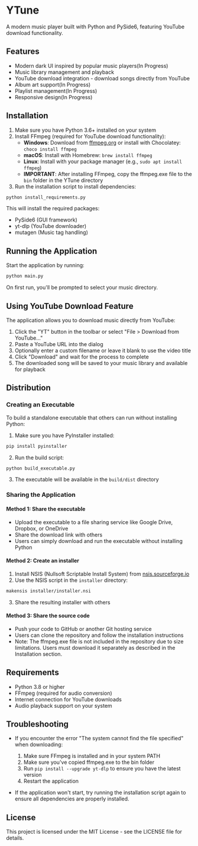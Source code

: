 # YTune

A modern music player built with Python and PySide6, featuring YouTube download functionality.

## Features

- Modern dark UI inspired by popular music players(In Progress)
- Music library management and playback
- YouTube download integration - download songs directly from YouTube
- Album art support(In Progress)
- Playlist management(In Progress)
- Responsive design(In Progress)

## Installation

1. Make sure you have Python 3.6+ installed on your system
2. Install FFmpeg (required for YouTube download functionality):
   - **Windows**: Download from [ffmpeg.org](https://ffmpeg.org/download.html) or install with Chocolatey: `choco install ffmpeg`
   - **macOS**: Install with Homebrew: `brew install ffmpeg`
   - **Linux**: Install with your package manager (e.g., `sudo apt install ffmpeg`)
   - **IMPORTANT**: After installing FFmpeg, copy the ffmpeg.exe file to the `bin` folder in the YTune directory
3. Run the installation script to install dependencies:

```bash
python install_requirements.py
```


This will install the required packages:
- PySide6 (GUI framework)
- yt-dlp (YouTube downloader)
- mutagen (Music tag handling)

## Running the Application

Start the application by running:

```bash
python main.py
```

On first run, you'll be prompted to select your music directory.

## Using YouTube Download Feature

The application allows you to download music directly from YouTube:

1. Click the "YT" button in the toolbar or select "File > Download from YouTube..."
2. Paste a YouTube URL into the dialog
3. Optionally enter a custom filename or leave it blank to use the video title
4. Click "Download" and wait for the process to complete
5. The downloaded song will be saved to your music library and available for playback


## Distribution

### Creating an Executable

To build a standalone executable that others can run without installing Python:

1. Make sure you have PyInstaller installed:
```bash
pip install pyinstaller
```

2. Run the build script:
```bash
python build_executable.py
```

3. The executable will be available in the `build/dist` directory

### Sharing the Application

#### Method 1: Share the executable
- Upload the executable to a file sharing service like Google Drive, Dropbox, or OneDrive
- Share the download link with others
- Users can simply download and run the executable without installing Python

#### Method 2: Create an installer
1. Install NSIS (Nullsoft Scriptable Install System) from [nsis.sourceforge.io](https://nsis.sourceforge.io/)
2. Use the NSIS script in the `installer` directory:
```bash
makensis installer/installer.nsi
```
3. Share the resulting installer with others

#### Method 3: Share the source code
- Push your code to GitHub or another Git hosting service
- Users can clone the repository and follow the installation instructions
- Note: The ffmpeg.exe file is not included in the repository due to size limitations. Users must download it separately as described in the Installation section.

## Requirements

- Python 3.8 or higher
- FFmpeg (required for audio conversion)
- Internet connection for YouTube downloads
- Audio playback support on your system

## Troubleshooting

- If you encounter the error "The system cannot find the file specified" when downloading:
  1. Make sure FFmpeg is installed and in your system PATH
  2. Make sure you've copied ffmpeg.exe to the bin folder
  3. Run `pip install --upgrade yt-dlp` to ensure you have the latest version
  4. Restart the application

- If the application won't start, try running the installation script again to ensure all dependencies are properly installed.

## License

This project is licensed under the MIT License - see the LICENSE file for details. 